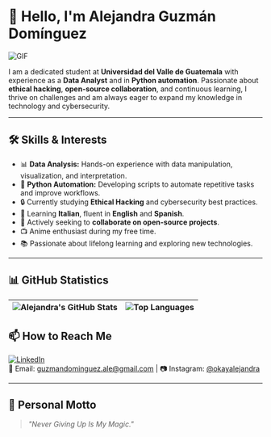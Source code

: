 # 👋 Hello, I'm Alejandra Guzmán Domínguez

![GIF](https://media.giphy.com/media/gi84IkFRzwube/giphy.gif)

I am a dedicated student at **Universidad del Valle de Guatemala** with experience as a **Data Analyst** and in **Python automation**. Passionate about **ethical hacking**, **open-source collaboration**, and continuous learning, I thrive on challenges and am always eager to expand my knowledge in technology and cybersecurity.

---

## 🛠️ Skills & Interests
- 📊 **Data Analysis:** Hands-on experience with data manipulation, visualization, and interpretation.  
- 🐍 **Python Automation:** Developing scripts to automate repetitive tasks and improve workflows.  
- 🔒 Currently studying **Ethical Hacking** and cybersecurity best practices.  
- 🌱 Learning **Italian**, fluent in **English** and **Spanish**.  
- 🤝 Actively seeking to **collaborate on open-source projects**.  
- 📺 Anime enthusiast during my free time.  
- 📚 Passionate about lifelong learning and exploring new technologies.  

---

## 📊 GitHub Statistics

| ![Alejandra's GitHub Stats](https://github-readme-stats.vercel.app/api?username=guzmanalejandra&show_icons=true&count_private=true&theme=radical) | ![Top Languages](https://github-readme-stats.vercel.app/api/top-langs/?username=guzmanalejandra&layout=compact&theme=radical) |
|-----------------------------------------------------------------------------------------------------------------------------------------------|-----------------------------------------------------------------------------------------------------------------------------------|


## 📫 How to Reach Me

[![LinkedIn](https://img.shields.io/badge/LinkedIn-0077B5?style=for-the-badge&logo=linkedin&logoColor=white)](https://www.linkedin.com/in/lucia-alejandra-guzman-dominguez-a9a359257)  
📧 Email: guzmandominguez.ale@gmail.com | 📷 Instagram: [@okayalejandra](https://instagram.com/okayalejandra)

---

## 🌟 Personal Motto

> *"Never Giving Up Is My Magic."*
